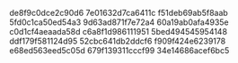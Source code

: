 de8f9c0dce2c90d6
7e01632d7ca6411c
f51deb69ab5f8aab
5fd0c1ca50ed54a3
9d63ad871f7e72a4
60a19ab0afa4935e
c0d1cf4aeaada58d
c6a8f1d986111951
5bed494545954148
ddf179f581124d95
52cbc641db2ddcf6
f909f424e6239178
e68ed563eed5c05d
679f139311cccf99
34e14686acef6bc5
